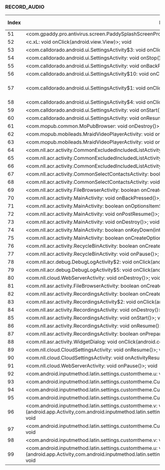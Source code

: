 ### RECORD_AUDIO
| Index | Entry Point & APIs | Screen shot | Resource id | Label |
| ------------- | ------------- | ------------- |-------------|-------------|
| 51 | <com.gpaddy.pro.antivirus.screen.PaddySplashScreenProActivity: void onCreate(android.os.Bundle)>; void <init> | ![](F:\COSMOS\output\py\Play_win8\Productivity\com.gpaddy.free.antivirus\com.gpaddy.pro.antivirus.screen.PaddySplashScreenProActivity.png) |  | F |
| 52 | <c.xL: void onClick(android.view.View)>; void <init> | ![](F:\COSMOS\output\py\Play_win8\Productivity\com.launcher.tattoocamera\com.calldorado.android.ui.SettingsActivity.png) |  | |
| 53 | <com.calldorado.android.ui.SettingsActivity$3: void onClick(android.view.View)>; void <init> | ![](F:\COSMOS\output\py\Play_win8\Productivity\hr.titaniumrecorder.android.free\com.calldorado.android.ui.SettingsActivity.png) |  | T |
| 54 | <com.calldorado.android.ui.SettingsActivity: void onStop()>; void <init> | ![](F:\COSMOS\output\py\Play_win8\Productivity\hr.titaniumrecorder.android.free\com.calldorado.android.ui.SettingsActivity.png) |  | T |
| 55 | <com.calldorado.android.ui.SettingsActivity: void onBackPressed()>; void <init> | ![](F:\COSMOS\output\py\Play_win8\Productivity\hr.titaniumrecorder.android.free\com.calldorado.android.ui.SettingsActivity.png) |  | T |
| 56 | <com.calldorado.android.ui.SettingsActivity$10: void onClick(android.view.View)>; void <init> | ![](F:\COSMOS\output\py\Play_win8\Productivity\hr.titaniumrecorder.android.free\com.calldorado.android.ui.SettingsActivity.png) |  | T |
| 57 | <com.calldorado.android.ui.SettingsActivity$1: void onClick(android.view.View)>; void <init> | ![](F:\COSMOS\output\py\Play_win8\Productivity\hr.titaniumrecorder.android.free\com.calldorado.android.ui.SettingsActivity.png) | {'8000': <sensitive_component.SensitiveComponent.SensitiveView object at 0x000001AB4A18D978>} | T |
| 58 | <com.calldorado.android.ui.SettingsActivity$4: void onClick(android.view.View)>; void <init> | ![](F:\COSMOS\output\py\Play_win8\Productivity\com.launcher.tattoocamera\com.calldorado.android.ui.SettingsActivity.png) |  | T |
| 59 | <com.calldorado.android.ui.SettingsActivity: void onStart()>; void <init> | ![](F:\COSMOS\output\py\Play_win8\Productivity\hr.titaniumrecorder.android.free\com.calldorado.android.ui.SettingsActivity.png) |  | T |
| 60 | <com.calldorado.android.ui.SettingsActivity: void onResume()>; void <init> | ![](F:\COSMOS\output\py\Play_win8\Productivity\hr.titaniumrecorder.android.free\com.calldorado.android.ui.SettingsActivity.png) |  | T |
| 61 | <com.mopub.common.MoPubBrowser: void onDestroy()>; void <init> | ![](F:\COSMOS\output\py\Play_win8\Productivity\hr.titaniumrecorder.android.free\com.mopub.common.MoPubBrowser.png) |  | F |
| 62 | <com.mopub.mobileads.MraidVideoPlayerActivity: void onDestroy()>; void <init> | ![](F:\COSMOS\output\py\Play_win8\Productivity\com.launcher.tattoocamera\com.mopub.mobileads.MraidVideoPlayerActivity.png) |  | |
| 63 | <com.mopub.mobileads.MraidVideoPlayerActivity: void onCreate(android.os.Bundle)>; void <init> | ![](F:\COSMOS\output\py\Play_win8\Productivity\com.launcher.tattoocamera\com.mopub.mobileads.MraidVideoPlayerActivity.png) |  | |
| 64 | <com.nll.acr.activity.CommonExcludedIncludedListActivity: void onCreate(android.os.Bundle)>; void <init> | ![](F:\COSMOS\output\py\Play_win8\Productivity\com.nll.acr\com.nll.acr.activity.CommonExcludedIncludedListActivity.png) |  | |
| 65 | <com.nll.acr.activity.CommonExcludedIncludedListActivity: boolean onCreateOptionsMenu(android.view.Menu)>; void <init> | ![](F:\COSMOS\output\py\Play_win8\Productivity\com.nll.acr\com.nll.acr.activity.CommonExcludedIncludedListActivity.png) |  | |
| 66 | <com.nll.acr.activity.CommonExcludedIncludedListActivity: boolean onOptionsItemSelected(android.view.MenuItem)>; void <init> | ![](F:\COSMOS\output\py\Play_win8\Productivity\com.nll.acr\com.nll.acr.activity.CommonExcludedIncludedListActivity.png) |  | |
| 67 | <com.nll.acr.activity.CommonSelectContactsActivity: boolean onCreateOptionsMenu(android.view.Menu)>; void <init> | ![](F:\COSMOS\output\py\Play_win8\Productivity\com.nll.acr\com.nll.acr.activity.CommonSelectContactsActivity.png) |  | |
| 68 | <com.nll.acr.activity.CommonSelectContactsActivity: void onCreate(android.os.Bundle)>; void <init> | ![](F:\COSMOS\output\py\Play_win8\Productivity\com.nll.acr\com.nll.acr.activity.CommonSelectContactsActivity.png) |  | |
| 69 | <com.nll.acr.activity.FileBrowserActivity: boolean onCreateOptionsMenu(android.view.Menu)>; void <init> | ![](F:\COSMOS\output\py\Play_win8\Productivity\com.nll.acr\com.nll.acr.activity.FileBrowserActivity.png) |  | |
| 70 | <com.nll.acr.activity.MainActivity: void onBackPressed()>; void <init> | ![](F:\COSMOS\output\py\Play_win8\Productivity\com.nll.acr\com.nll.acr.activity.MainActivity.png) |  | |
| 71 | <com.nll.acr.activity.MainActivity: boolean onOptionsItemSelected(android.view.MenuItem)>; void <init> | ![](F:\COSMOS\output\py\Play_win8\Productivity\com.nll.acr\com.nll.acr.activity.MainActivity.png) |  | |
| 72 | <com.nll.acr.activity.MainActivity: void onPostResume()>; void <init> | ![](F:\COSMOS\output\py\Play_win8\Productivity\com.nll.acr\com.nll.acr.activity.MainActivity.png) |  | |
| 73 | <com.nll.acr.activity.MainActivity: void onDestroy()>; void <init> | ![](F:\COSMOS\output\py\Play_win8\Productivity\com.nll.acr\com.nll.acr.activity.MainActivity.png) |  | |
| 74 | <com.nll.acr.activity.MainActivity: boolean onKeyDown(int,android.view.KeyEvent)>; void <init> | ![](F:\COSMOS\output\py\Play_win8\Productivity\com.nll.acr\com.nll.acr.activity.MainActivity.png) |  | |
| 75 | <com.nll.acr.activity.MainActivity: boolean onCreateOptionsMenu(android.view.Menu)>; void <init> | ![](F:\COSMOS\output\py\Play_win8\Productivity\com.nll.acr\com.nll.acr.activity.MainActivity.png) |  | |
| 76 | <com.nll.acr.activity.RecycleBinActivity: boolean onCreateOptionsMenu(android.view.Menu)>; void <init> | ![](F:\COSMOS\output\py\Play_win8\Productivity\com.nll.acr\com.nll.acr.activity.RecycleBinActivity.png) |  | F |
| 77 | <com.nll.acr.activity.RecycleBinActivity: void onPause()>; void <init> | ![](F:\COSMOS\output\py\Play_win8\Productivity\com.nll.acr\com.nll.acr.activity.RecycleBinActivity.png) |  | F |
| 78 | <com.nll.acr.debug.DebugLogActivity$2: void onClick(android.view.View)>; void <init> | ![](F:\COSMOS\output\py\Play_win8\Productivity\com.nll.acr\com.nll.acr.debug.DebugLogActivity.png) |  | F |
| 79 | <com.nll.acr.debug.DebugLogActivity$5: void onClick(android.view.View)>; void <init> | ![](F:\COSMOS\output\py\Play_win8\Productivity\com.nll.acr\com.nll.acr.debug.DebugLogActivity.png) |  | F |
| 80 | <com.nll.cloud.WebServerActivity: void onDestroy()>; void <init> | ![](F:\COSMOS\output\py\Play_win8\Productivity\com.nll.asr\com.nll.cloud.WebServerActivity.png) |  | F |
| 81 | <com.nll.asr.activity.FileBrowserActivity: boolean onCreateOptionsMenu(android.view.Menu)>; void <init> | ![](F:\COSMOS\output\py\Play_win8\Productivity\com.nll.asr\com.nll.asr.activity.FileBrowserActivity.png) |  | F |
| 82 | <com.nll.asr.activity.RecordingsActivity: boolean onCreateOptionsMenu(android.view.Menu)>; void <init> | ![](F:\COSMOS\output\py\Play_win8\Productivity\com.nll.asr\com.nll.asr.activity.RecordingsActivity.png) |  | T |
| 83 | <com.nll.asr.activity.RecordingsActivity$2: void onClick(android.view.View)>; void <init> | ![](F:\COSMOS\output\py\Play_win8\Productivity\com.nll.asr\com.nll.asr.activity.RecordingsActivity.png) |  | T |
| 84 | <com.nll.asr.activity.RecordingsActivity: void onDestroy()>; void <init> | ![](F:\COSMOS\output\py\Play_win8\Productivity\com.nll.asr\com.nll.asr.activity.RecordingsActivity.png) |  | T |
| 85 | <com.nll.asr.activity.RecordingsActivity: void onStart()>; void <init> | ![](F:\COSMOS\output\py\Play_win8\Productivity\com.nll.asr\com.nll.asr.activity.RecordingsActivity.png) |  | T |
| 86 | <com.nll.asr.activity.RecordingsActivity: void onResume()>; void <init> | ![](F:\COSMOS\output\py\Play_win8\Productivity\com.nll.asr\com.nll.asr.activity.RecordingsActivity.png) |  | T |
| 87 | <com.nll.asr.activity.RecordingsActivity: boolean onPrepareOptionsMenu(android.view.Menu)>; void <init> | ![](F:\COSMOS\output\py\Play_win8\Productivity\com.nll.asr\com.nll.asr.activity.RecordingsActivity.png) |  | T |
| 88 | <com.nll.asr.activity.WidgetDialog: void onClick(android.content.DialogInterface,int)>; void <init> | ![](F:\COSMOS\output\py\Play_win8\Productivity\com.nll.asr\com.nll.asr.activity.WidgetDialog.png) |  | |
| 89 | <com.nll.cloud.CloudSettingsActivity: void onResume()>; void <init> | ![](F:\COSMOS\output\py\Play_win8\Productivity\com.nll.asr\com.nll.cloud.CloudSettingsActivity.png) |  | |
| 90 | <com.nll.cloud.CloudSettingsActivity: void onActivityResult(int,int,android.content.Intent)>; void <init> | ![](F:\COSMOS\output\py\Play_win8\Productivity\com.nll.asr\com.nll.cloud.CloudSettingsActivity.png) |  | F |
| 91 | <com.nll.cloud.WebServerActivity: void onPause()>; void <init> | ![](F:\COSMOS\output\py\Play_win8\Productivity\com.nll.asr\com.nll.cloud.WebServerActivity.png) |  | F |
| 92 | <com.android.inputmethod.latin.settings.customtheme.u: void onClick(android.view.View)>; void <init> | ![](F:\COSMOS\output\py\Play_win8\Productivity\com.qisiemoji.inputmethod\com.android.inputmethod.latin.settings.customtheme.CustomThemeActivity2.png) |  | |
| 93 | <com.android.inputmethod.latin.settings.customtheme.CustomThemeActivity2: void onStart()>; void <init> | ![](F:\COSMOS\output\py\Play_win8\Productivity\com.qisiemoji.inputmethod\com.android.inputmethod.latin.settings.customtheme.CustomThemeActivity2.png) |  | |
| 94 | <com.android.inputmethod.latin.settings.customtheme.CustomThemeActivity2: void onResume()>; void <init> | ![](F:\COSMOS\output\py\Play_win8\Productivity\com.qisiemoji.inputmethod\com.android.inputmethod.latin.settings.customtheme.CustomThemeActivity2.png) |  | |
| 95 | <com.android.inputmethod.latin.settings.customtheme.CustomThemeActivity2: void onCreate(android.os.Bundle)>; void <init> | ![](F:\COSMOS\output\py\Play_win8\Productivity\com.qisiemoji.inputmethod\com.android.inputmethod.latin.settings.customtheme.CustomThemeActivity2.png) |  | |
| 96 | <com.android.inputmethod.latin.settings.customtheme.v: void <init>(android.app.Activity,com.android.inputmethod.latin.settings.customtheme.j,com.android.inputmethod.latin.settings.customtheme.h)>; void <init> | ![](F:\COSMOS\output\py\Play_win8\Productivity\com.qisiemoji.inputmethod\com.android.inputmethod.latin.settings.customtheme.CustomThemeActivity2.png) |  | |
| 97 | <com.android.inputmethod.latin.settings.customtheme.CustomThemeActivity2: void onActivityResult(int,int,android.content.Intent)>; void <init> | ![](F:\COSMOS\output\py\Play_win8\Productivity\com.qisiemoji.inputmethod\com.android.inputmethod.latin.settings.customtheme.CustomThemeActivity2.png) |  | |
| 98 | <com.android.inputmethod.latin.settings.customtheme.v: void onClick(android.view.View)>; void <init> | ![](F:\COSMOS\output\py\Play_win8\Productivity\com.qisiemoji.inputmethod\com.android.inputmethod.latin.settings.customtheme.CustomThemeActivity2.png) |  | |
| 99 | <com.android.inputmethod.latin.settings.customtheme.u: void <init>(android.app.Activity,com.android.inputmethod.latin.settings.customtheme.j,com.android.inputmethod.latin.settings.customtheme.h)>; void <init> | ![](F:\COSMOS\output\py\Play_win8\Productivity\com.qisiemoji.inputmethod\com.android.inputmethod.latin.settings.customtheme.CustomThemeActivity2.png) |  | |
